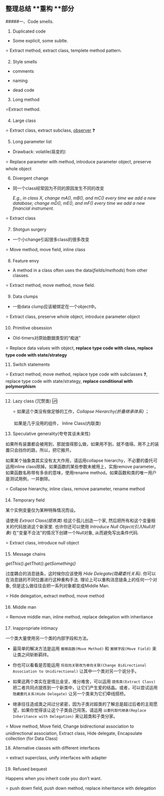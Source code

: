 ## 整理总结 **重构 **部分

#####一、Code smells.

1. Duplicated code

- Some explicit, some subtle.

:star: Extract method, extract class, templete method pattern.

2. Style smells

- comments

- naming

- dead code

3. Long method

:star:Extract method.

4. Large class

:star: Extract class, extract subclass, <u>observer</u> :question:

5. Long parameter list

- Drawback: volatile(易变的)

:star: Replace parameter with method, introduce parameter object, preserve whole object

6. Divergent change

- 同一个class经常因为不同的原因发生不同的改变

  *E.g., in class X, change mA(), mB(), and mC() every time we add a new database; change mD(), mE(), and mF() every time we add a new financial instrument.* 

:star: Extract class

7. Shotgun surgery

- 一个小change引起很多class的很多改变

:star: Move method, move field, inline class

8. Feature envy

- A method in a class often uses the data(*fields/methods*) from other classes.

:star: Extract method, move method, move field.

9. Data clumps

- 一些data clump应该被绑定在一个object中。

:star: Extract class, preserve whole object, introduce parameter object

10. Primitive obsession

- Old-timers对原始数据类型的“痴迷”

:star: Replace data values with object, **replace type code with class, replace type code with state/strategy**

11. Switch statements

:star: Extract method, move method, replace type code with subclasses :question:, replace type code with state/strategy,  **replace conditional with polymorphism**

---

12. Lazy class (冗赘类) :up::

    :star: 如果这个类没有做足够的工作，*Collapse Hierarchy(折叠继承体系)* ；

    ​      如果是几乎没用的组件， Inline Class(内联类) 

13. Speculative generality(夸夸其谈未来性)

如果所有装置都会被用到，那就值得那么做，如果用不到，就不值得。用不上的装置只会挡你的路，所以，把它搬开。

如果某个抽象类其实没有太大作用，请运用collapse hierarchy，不必要的委托可运用inline class除掉。如果函数的某些参数未被用上，实施remove parameter。如果函数名称带有多余的意味，使用rename method。如果函数和类的唯一用户是测试用例，一并删除。

:star: Collapse hierarchy, inline class, remove parameter, rename method

14. Temporary field

某个实例变量仅为某种特殊情况而设。

请使用 *Extract Class(提炼类)* 给这个孤儿创造一个家, 然后把所有和这个变量相关的代码放进这个新家里. 也许你还可以使用 *Introduce Null Object(引入Null对象)* 在"变量不合法"的情况下创建一个Null对象, 从而避免写出条件代码.

:star: Extract class, introduce null object

15. Message chains

*getThis().getThat().getSomething()*

过度耦合的消息链条，这时候你应该使用 *Hide Delegate(隐藏委托关系)*. 你可以在消息链的不同位置进行这种重构手法. 理论上可以重构消息链条上的任何一个对象, 但是这么做往往会把一系列对象都变成Middle Man.

:star: Hide delegation, extract method, move method

16. Middle man

:star: Remove middle man, inline method, replace delegation with inheritance

17. Inappropriate intimacy

一个类大量使用另一个类的内部字段和方法。

- 最简单的解决方法是运用 `搬移函数(Move Method)` 和 `搬移字段(Move Field)` 来让类之间斩断羁绊。

- 你也可以看看是否能运用 `将双向关联改为单向关联(Change Bidirectional Association to Unidirectional)` 让其中一个类对另一个说分手。
- 如果这两个类实在是情比金坚，难分难舍，可以运用 `提炼类(Extract Class)` 把二者共同点提炼到一个新类中，让它们产生爱的结晶。或者，可以尝试运用 `隐藏委托关系(Hide Delegate)` 让另一个类来为它们牵线搭桥。
- 继承往往造成类之间过分紧密，因为子类对超类的了解总是超过后者的主观愿望，如果你觉得该让这个子类自己闯荡，请运用 `以委托取代继承(Replace Inheritance with Delegation)` 来让超类和子类分家。

:star: Move method, Move field, Change bidirectional association to unidirectional association, Extract class, Hide delegate, Encapsulate collection (for Data Class) 

18. Alternative classes with different interfaces

:star: extract superclass, unify interfaces with adapter

19. Refused bequest

Happens when you inherit code you don’t want.

:star: push down field, push down method, replace inheritance with delegation























